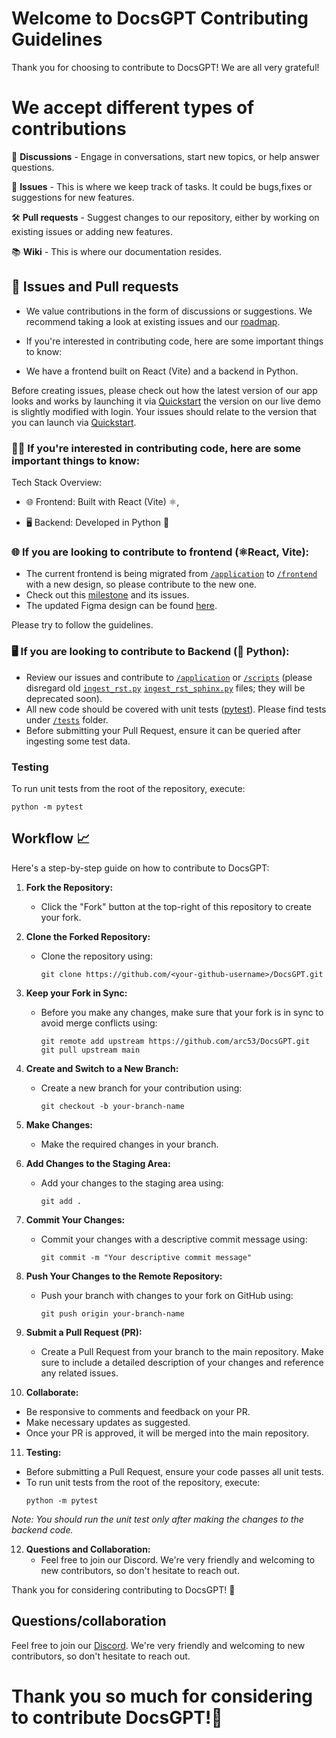 # Welcome to DocsGPT Contributing Guidelines

Thank you for choosing to contribute to DocsGPT! We are all very grateful! 

# We accept different types of contributions

📣 **Discussions** - Engage in conversations, start new topics, or help answer questions.

🐞 **Issues** - This is where we keep track of tasks. It could be bugs,fixes or suggestions for new features.

🛠️ **Pull requests** - Suggest changes to our repository, either by working on existing issues or adding new features.

📚 **Wiki** - This is where our documentation resides.


## 🐞 Issues and Pull requests

- We value contributions in the form of discussions or suggestions. We recommend taking a look at existing issues and our [roadmap](https://github.com/orgs/arc53/projects/2).


- If you're interested in contributing code, here are some important things to know:

- We have a frontend built on React (Vite) and a backend in Python.

Before creating issues, please check out how the latest version of our app looks and works by launching it via [Quickstart](https://github.com/arc53/DocsGPT#quickstart) the version on our live demo is slightly modified with login. Your issues should relate to the version that you can launch via [Quickstart](https://github.com/arc53/DocsGPT#quickstart).

### 👨‍💻 If you're interested in contributing code, here are some important things to know:


Tech Stack Overview:

- 🌐 Frontend: Built with React (Vite) ⚛️,

- 🖥 Backend: Developed in Python 🐍

### 🌐 If you are looking to contribute to frontend (⚛️React, Vite):

- The current frontend is being migrated from [`/application`](https://github.com/arc53/DocsGPT/tree/main/application) to [`/frontend`](https://github.com/arc53/DocsGPT/tree/main/frontend) with a new design, so please contribute to the new one.
- Check out this [milestone](https://github.com/arc53/DocsGPT/milestone/1) and its issues.
- The updated Figma design can be found [here](https://www.figma.com/file/OXLtrl1EAy885to6S69554/DocsGPT?node-id=0%3A1&t=hjWVuxRg9yi5YkJ9-1).

Please try to follow the guidelines.

### 🖥 If you are looking to contribute to Backend (🐍 Python):

- Review our issues and contribute to [`/application`](https://github.com/arc53/DocsGPT/tree/main/application) or [`/scripts`](https://github.com/arc53/DocsGPT/tree/main/scripts) (please disregard old [`ingest_rst.py`](https://github.com/arc53/DocsGPT/blob/main/scripts/old/ingest_rst.py) [`ingest_rst_sphinx.py`](https://github.com/arc53/DocsGPT/blob/main/scripts/old/ingest_rst_sphinx.py) files; they will be deprecated soon).
- All new code should be covered with unit tests ([pytest](https://github.com/pytest-dev/pytest)). Please find tests under [`/tests`](https://github.com/arc53/DocsGPT/tree/main/tests) folder.
- Before submitting your Pull Request, ensure it can be queried after ingesting some test data.
  
### Testing

To run unit tests from the root of the repository, execute:
```
python -m pytest
```

## Workflow 📈

Here's a step-by-step guide on how to contribute to DocsGPT:

1. **Fork the Repository:**
   - Click the "Fork" button at the top-right of this repository to create your fork.

2. **Clone the Forked Repository:**
   - Clone the repository using:
      ``` shell
      git clone https://github.com/<your-github-username>/DocsGPT.git
      ```

3. **Keep your Fork in Sync:**
   - Before you make any changes, make sure that your fork is in sync to avoid merge conflicts using:
     ```shell
     git remote add upstream https://github.com/arc53/DocsGPT.git
     git pull upstream main
     ```

4. **Create and Switch to a New Branch:**
   - Create a new branch for your contribution using:
     ```shell
     git checkout -b your-branch-name
     ```

5. **Make Changes:**
   - Make the required changes in your branch.

6. **Add Changes to the Staging Area:**
   - Add your changes to the staging area using:
     ```shell
     git add .
     ```

7. **Commit Your Changes:**
   - Commit your changes with a descriptive commit message using:
     ```shell
     git commit -m "Your descriptive commit message"
     ```

8. **Push Your Changes to the Remote Repository:**
   - Push your branch with changes to your fork on GitHub using:
     ```shell
     git push origin your-branch-name
     ```

9. **Submit a Pull Request (PR):**
   - Create a Pull Request from your branch to the main repository. Make sure to include a detailed description of your changes and reference any related issues.

10. **Collaborate:**
   - Be responsive to comments and feedback on your PR.
   - Make necessary updates as suggested.
   - Once your PR is approved, it will be merged into the main repository.

11. **Testing:**
   - Before submitting a Pull Request, ensure your code passes all unit tests.
   - To run unit tests from the root of the repository, execute:
     ```shell
     python -m pytest
     ```

*Note: You should run the unit test only after making the changes to the backend code.*

12. **Questions and Collaboration:**
    - Feel free to join our Discord. We're very friendly and welcoming to new contributors, so don't hesitate to reach out.

Thank you for considering contributing to DocsGPT! 🙏

## Questions/collaboration
Feel free to join our [Discord](https://discord.gg/n5BX8dh8rU). We're very friendly and welcoming to new contributors, so don't hesitate to reach out.
# Thank you so much for considering to contribute DocsGPT!🙏
